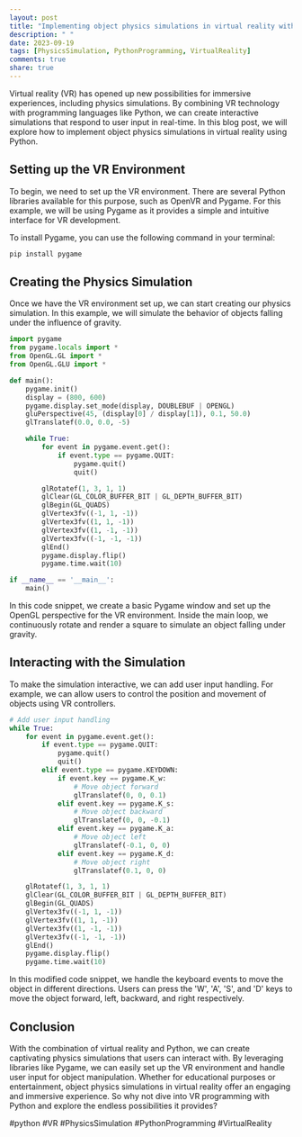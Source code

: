 ```yaml
---
layout: post
title: "Implementing object physics simulations in virtual reality with Python"
description: " "
date: 2023-09-19
tags: [PhysicsSimulation, PythonProgramming, VirtualReality]
comments: true
share: true
---
```


Virtual reality (VR) has opened up new possibilities for immersive experiences, including physics simulations. By combining VR technology with programming languages like Python, we can create interactive simulations that respond to user input in real-time. In this blog post, we will explore how to implement object physics simulations in virtual reality using Python.

## Setting up the VR Environment

To begin, we need to set up the VR environment. There are several Python libraries available for this purpose, such as OpenVR and Pygame. For this example, we will be using Pygame as it provides a simple and intuitive interface for VR development.

To install Pygame, you can use the following command in your terminal:

```python
pip install pygame
```

## Creating the Physics Simulation

Once we have the VR environment set up, we can start creating our physics simulation. In this example, we will simulate the behavior of objects falling under the influence of gravity.

```python
import pygame
from pygame.locals import *
from OpenGL.GL import *
from OpenGL.GLU import *

def main():
    pygame.init()
    display = (800, 600)
    pygame.display.set_mode(display, DOUBLEBUF | OPENGL)
    gluPerspective(45, (display[0] / display[1]), 0.1, 50.0)
    glTranslatef(0.0, 0.0, -5)

    while True:
        for event in pygame.event.get():
            if event.type == pygame.QUIT:
                pygame.quit()
                quit()

        glRotatef(1, 3, 1, 1)
        glClear(GL_COLOR_BUFFER_BIT | GL_DEPTH_BUFFER_BIT)
        glBegin(GL_QUADS)
        glVertex3fv((-1, 1, -1))
        glVertex3fv((1, 1, -1))
        glVertex3fv((1, -1, -1))
        glVertex3fv((-1, -1, -1))
        glEnd()
        pygame.display.flip()
        pygame.time.wait(10)

if __name__ == '__main__':
    main()
```

In this code snippet, we create a basic Pygame window and set up the OpenGL perspective for the VR environment. Inside the main loop, we continuously rotate and render a square to simulate an object falling under gravity.

## Interacting with the Simulation

To make the simulation interactive, we can add user input handling. For example, we can allow users to control the position and movement of objects using VR controllers.

```python
# Add user input handling
while True:
    for event in pygame.event.get():
        if event.type == pygame.QUIT:
            pygame.quit()
            quit()
        elif event.type == pygame.KEYDOWN:
            if event.key == pygame.K_w:
                # Move object forward
                glTranslatef(0, 0, 0.1)
            elif event.key == pygame.K_s:
                # Move object backward
                glTranslatef(0, 0, -0.1)
            elif event.key == pygame.K_a:
                # Move object left
                glTranslatef(-0.1, 0, 0)
            elif event.key == pygame.K_d:
                # Move object right
                glTranslatef(0.1, 0, 0)

    glRotatef(1, 3, 1, 1)
    glClear(GL_COLOR_BUFFER_BIT | GL_DEPTH_BUFFER_BIT)
    glBegin(GL_QUADS)
    glVertex3fv((-1, 1, -1))
    glVertex3fv((1, 1, -1))
    glVertex3fv((1, -1, -1))
    glVertex3fv((-1, -1, -1))
    glEnd()
    pygame.display.flip()
    pygame.time.wait(10)
```

In this modified code snippet, we handle the keyboard events to move the object in different directions. Users can press the 'W', 'A', 'S', and 'D' keys to move the object forward, left, backward, and right respectively.

## Conclusion

With the combination of virtual reality and Python, we can create captivating physics simulations that users can interact with. By leveraging libraries like Pygame, we can easily set up the VR environment and handle user input for object manipulation. Whether for educational purposes or entertainment, object physics simulations in virtual reality offer an engaging and immersive experience. So why not dive into VR programming with Python and explore the endless possibilities it provides?

#python #VR #PhysicsSimulation #PythonProgramming #VirtualReality